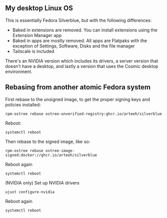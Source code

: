 ## My desktop Linux OS

This is essentially Fedora Silverblue, but with the following differences:

- Baked in extensions are removed. You can install extensions using the Extension Manager app
- Baked in apps are mostly removed. All apps are Flatpaks with the exception of Settings, Software, Disks and the file manager
- Tailscale is included

There's an NVIDIA version which includes its drivers, a server version that doesn't have a desktop, and lastly a version that uses the Cosmic desktop environment.

## Rebasing from another atomic Fedora system

First rebase to the unsigned image, to get the proper signing keys and policies installed:
```
rpm-ostree rebase ostree-unverified-registry:ghcr.io/arteeh/silverblue
```
Reboot:
```
systemctl reboot
```
Then rebase to the signed image, like so:
```
rpm-ostree rebase ostree-image-signed:docker://ghcr.io/arteeh/silverblue
```
Reboot again
```
systemctl reboot
```
(NVIDIA only) Set up NVIDIA drivers
```
ujust configure-nvidia
```
Reboot again
```
systemctl reboot
```
